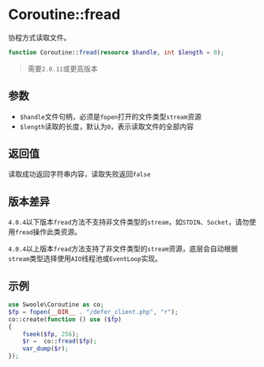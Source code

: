 # Coroutine::fread

协程方式读取文件。


```php
function Coroutine::fread(resource $handle, int $length = 0);
```

> 需要`2.0.11`或更高版本

参数
----
* `$handle`文件句柄，必须是`fopen`打开的文件类型`stream`资源
* `$length`读取的长度，默认为`0`，表示读取文件的全部内容

返回值
----
读取成功返回字符串内容，读取失败返回`false`

版本差异
---
`4.0.4`以下版本`fread`方法不支持非文件类型的`stream`，如`STDIN`、`Socket`，请勿使用`fread`操作此类资源。

`4.0.4`以上版本`fread`方法支持了非文件类型的`stream`资源，底层会自动根据`stream`类型选择使用`AIO`线程池或`EventLoop`实现。

示例
---
```php
use Swoole\Coroutine as co;
$fp = fopen(__DIR__ . "/defer_client.php", "r");
co::create(function () use ($fp)
{
    fseek($fp, 256);
    $r =  co::fread($fp);
    var_dump($r);
});
```